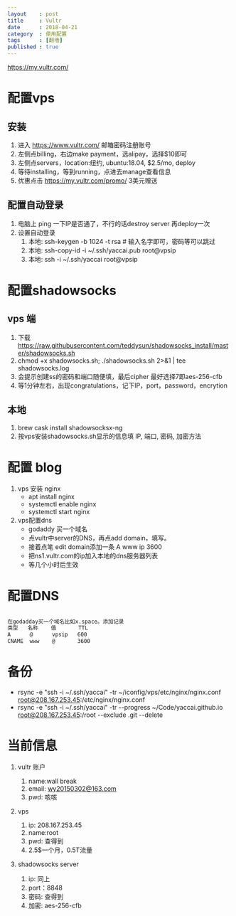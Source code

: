 ```yaml
---
layout    : post
title     : Vultr
date      : 2018-04-21
category  : 使用配置
tags      : [翻墙]
published : true
---
```


https://my.vultr.com/

<!-- more -->

# 配置vps

## 安装
1. 进入 https://www.vultr.com/ 邮箱密码注册账号
2. 左侧点billing，右边make payment，选alipay，选择$10即可
3. 左侧点servers，location:纽约, ubuntu:18.04, $2.5/mo, deploy
4. 等待installing，等到running，点进去manage查看信息
5. 优惠点击 https://my.vultr.com/promo/ 3美元赠送

## 配置自动登录
1. 电脑上 ping 一下IP是否通了，不行的话destroy server 再deploy一次
2. 设置自动登录
    1. 本地: ssh-keygen -b 1024 -t rsa # 输入名字即可，密码等可以跳过
    2. 本地: ssh-copy-id -i ~/.ssh/yaccai.pub  root@vpsip
    3. 本地: ssh         -i ~/.ssh/yaccai      root@vpsip


# 配置shadowsocks

## vps 端
1. 下载 https://raw.githubusercontent.com/teddysun/shadowsocks_install/master/shadowsocks.sh
2. chmod +x shadowsocks.sh; ./shadowsocks.sh 2>&1 \| tee shadowsocks.log
4. 会提示创建ss的密码和端口随便填，最后cipher 最好选择7即aes-256-cfb
5. 等1分钟左右，出现congratulations，记下IP，port，password，encrytion

## 本地
1. brew cask install shadowsocksx-ng
2. 按vps安装shadowsocks.sh显示的信息填 IP, 端口, 密码, 加密方法

# 配置 blog
1. vps 安装 nginx
    - apt install nginx
    - systemctl enable nginx
    - systemctl start nginx
2. vps配置dns
    - godaddy 买一个域名
    - 点vultr中server的DNS，再点add domain，填写。
    - 接着点笔 edit domain添加一条 A www ip 3600
    - 把ns1.vultr.com的ip加入本地的dns服务器列表
    - 等几个小时后生效

# 配置DNS
```bash

在godadday买一个域名比如x.space。添加记录
类型   名称    值       TTL
A      @      vpsip   600
CNAME  www    @       3600
```

# 备份
- rsync -e "ssh -i ~/.ssh/yaccai" -tr ~/iconfig/vps/etc/nginx/nginx.conf root@208.167.253.45:/etc/nginx/nginx.conf
- rsync -e "ssh -i ~/.ssh/yaccai" -tr --progress ~/Code/yaccai.github.io root@208.167.253.45:/root --exclude .git --delete

# 当前信息

1. vultr 账户
	1. name:wall break
	2. email: wy20150302@163.com
	3. pwd: 咳咳
2. vps
	1. ip: 208.167.253.45
	2. name:root
	3. pwd: 查得到
	4. 2.5$一个月，0.5T流量

3. shadowsocks server
	1. ip: 同上
	2. port：8848
	3. 密码: 查得到
	4. 加密: aes-256-cfb
